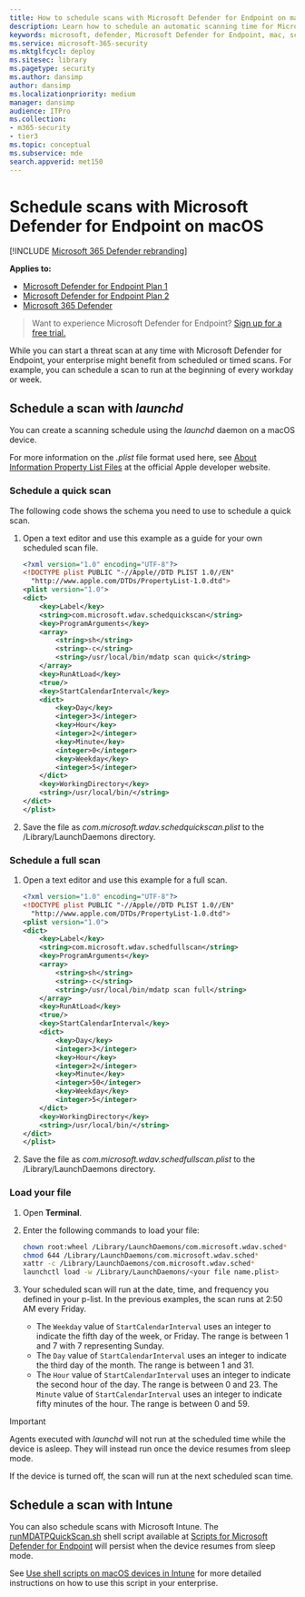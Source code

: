 ```yaml
---
title: How to schedule scans with Microsoft Defender for Endpoint on macOS
description: Learn how to schedule an automatic scanning time for Microsoft Defender for Endpoint in macOS to better protect your organization's assets.
keywords: microsoft, defender, Microsoft Defender for Endpoint, mac, scans, antivirus, catalina, big sur, monterey, ventura, mde for mac
ms.service: microsoft-365-security
ms.mktglfcycl: deploy
ms.sitesec: library
ms.pagetype: security
ms.author: dansimp
author: dansimp
ms.localizationpriority: medium
manager: dansimp
audience: ITPro
ms.collection: 
- m365-security
- tier3
ms.topic: conceptual
ms.subservice: mde
search.appverid: met150
---
```


# Schedule scans with Microsoft Defender for Endpoint on macOS

[!INCLUDE [Microsoft 365 Defender rebranding](../../includes/microsoft-defender.md)]

**Applies to:**
- [Microsoft Defender for Endpoint Plan 1](https://go.microsoft.com/fwlink/p/?linkid=2154037)
- [Microsoft Defender for Endpoint Plan 2](https://go.microsoft.com/fwlink/p/?linkid=2154037)
- [Microsoft 365 Defender](https://go.microsoft.com/fwlink/?linkid=2118804)

> Want to experience Microsoft Defender for Endpoint? [Sign up for a free trial.](https://signup.microsoft.com/create-account/signup?products=7f379fee-c4f9-4278-b0a1-e4c8c2fcdf7e&ru=https://aka.ms/MDEp2OpenTrial?ocid=docs-wdatp-exposedapis-abovefoldlink)

While you can start a threat scan at any time with Microsoft Defender for Endpoint, your enterprise might benefit from scheduled or timed scans. For example, you can schedule a scan to run at the beginning of every workday or week. 

## Schedule a scan with *launchd*

You can create a scanning schedule using the *launchd* daemon on a macOS device.

For more information on the *.plist* file format used here, see [About Information Property List Files](https://developer.apple.com/library/archive/documentation/General/Reference/InfoPlistKeyReference/Articles/AboutInformationPropertyListFiles.html) at the official Apple developer website.

### Schedule a quick scan

The following code shows the schema you need to use to schedule a quick scan. 

1. Open a text editor and use this example as a guide for your own scheduled scan file.

    ```XML
    <?xml version="1.0" encoding="UTF-8"?>
    <!DOCTYPE plist PUBLIC "-//Apple//DTD PLIST 1.0//EN"
      "http://www.apple.com/DTDs/PropertyList-1.0.dtd">
    <plist version="1.0">
    <dict>
        <key>Label</key>
        <string>com.microsoft.wdav.schedquickscan</string>
        <key>ProgramArguments</key>
        <array>
            <string>sh</string>
            <string>-c</string>
            <string>/usr/local/bin/mdatp scan quick</string>
        </array>
        <key>RunAtLoad</key>
        <true/>
        <key>StartCalendarInterval</key>
        <dict>
            <key>Day</key>
            <integer>3</integer>
            <key>Hour</key>
            <integer>2</integer>
            <key>Minute</key>
            <integer>0</integer>
            <key>Weekday</key>
            <integer>5</integer>
        </dict>
        <key>WorkingDirectory</key>
        <string>/usr/local/bin/</string>
    </dict>
    </plist>
     ```

2. Save the file as *com.microsoft.wdav.schedquickscan.plist* to the /Library/LaunchDaemons directory.

### Schedule a full scan

1. Open a text editor and use this example for a full scan.

    ```XML
    <?xml version="1.0" encoding="UTF-8"?>
    <!DOCTYPE plist PUBLIC "-//Apple//DTD PLIST 1.0//EN"
      "http://www.apple.com/DTDs/PropertyList-1.0.dtd">
    <plist version="1.0">
    <dict>
        <key>Label</key>
        <string>com.microsoft.wdav.schedfullscan</string>
        <key>ProgramArguments</key>
        <array>
            <string>sh</string>
            <string>-c</string>
            <string>/usr/local/bin/mdatp scan full</string>
        </array>
        <key>RunAtLoad</key>
        <true/>
        <key>StartCalendarInterval</key>
        <dict>
            <key>Day</key>
            <integer>3</integer>
            <key>Hour</key>
            <integer>2</integer>
            <key>Minute</key>
            <integer>50</integer>
            <key>Weekday</key>
            <integer>5</integer>
        </dict>
        <key>WorkingDirectory</key>
        <string>/usr/local/bin/</string>
    </dict>
    </plist>
     ```

2. Save the file as *com.microsoft.wdav.schedfullscan.plist* to the /Library/LaunchDaemons directory.
 
### Load your file

1. Open **Terminal**.
2. Enter the following commands to load your file:

    ```bash
    chown root:wheel /Library/LaunchDaemons/com.microsoft.wdav.sched*
    chmod 644 /Library/LaunchDaemons/com.microsoft.wdav.sched*
    xattr -c /Library/LaunchDaemons/com.microsoft.wdav.sched*     
    launchctl load -w /Library/LaunchDaemons/<your file name.plist>
    ```

3. Your scheduled scan will run at the date, time, and frequency you defined in your p-list. In the previous examples, the scan runs at 2:50 AM every Friday. 

    - The `Weekday` value of `StartCalendarInterval` uses an integer to indicate the fifth day of the week, or Friday. The range is between 1 and 7 with 7 representing Sunday.
    - The `Day` value of `StartCalendarInterval` uses an integer to indicate the third day of the month. The range is between 1 and 31.
    - The `Hour` value of `StartCalendarInterval` uses an integer to indicate the second hour of the day. The range is between 0 and 23.
      The `Minute` value of `StartCalendarInterval` uses an integer to indicate fifty minutes of the hour. The range is between 0 and 59.
    
    
 > [!IMPORTANT]
 > Agents executed with *launchd* will not run at the scheduled time while the device is asleep. They will instead run once the device resumes from sleep mode.
 >
 > If the device is turned off, the scan will run at the next scheduled scan time.

## Schedule a scan with Intune

You can also schedule scans with Microsoft Intune. The [runMDATPQuickScan.sh](https://github.com/microsoft/shell-intune-samples/tree/master/macOS/Config/MDATP) shell script available at [Scripts for Microsoft Defender for Endpoint](https://github.com/microsoft/shell-intune-samples/tree/master/Misc/MDATP) will persist when the device resumes from sleep mode. 

See [Use shell scripts on macOS devices in Intune](/mem/intune/apps/macos-shell-scripts) for more detailed instructions on how to use this script in your enterprise.
